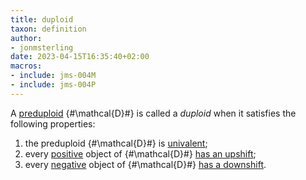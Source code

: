 ```yaml
---
title: duploid
taxon: definition
author:
- jonmsterling
date: 2023-04-15T16:35:40+02:00
macros:
- include: jms-004M
- include: jms-004P
---
```


A [preduploid](jms-004F) {#\mathcal{D}#} is called a *duploid* when it satisfies the following properties:

1. the preduploid {#\mathcal{D}#} is [univalent](jms-004T);
2. every [positive](jms-004B) object of {#\mathcal{D}#} [has an upshift](jms-004X);
3. every [negative](jms-004B) object of {#\mathcal{D}#} [has a downshift](jms-004Z).
